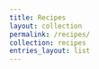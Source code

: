 ```yaml
---
title: Recipes
layout: collection
permalink: /recipes/
collection: recipes
entries_layout: list
---
```

